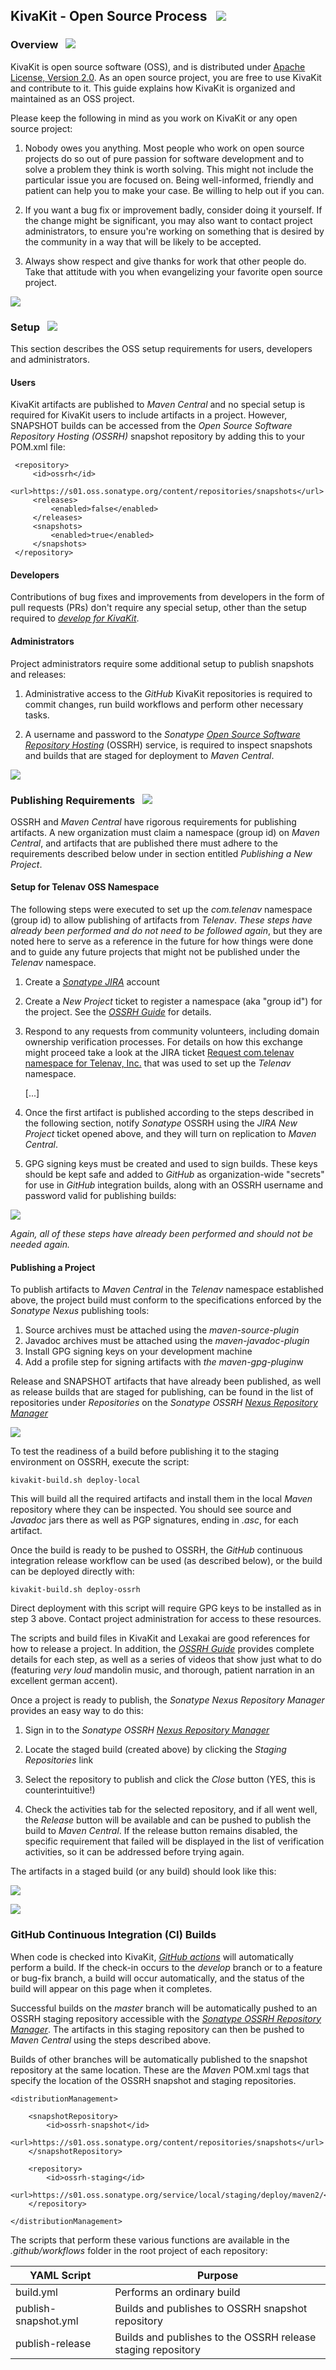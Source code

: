 ## KivaKit - Open Source Process &nbsp; <img src="https://telenav.github.io/telenav-assets/images/iconsworld-32.png" srcset="https://telenav.github.io/telenav-assets/images/iconsworld-32-2x.png 2x"/>

### Overview &nbsp; <img src="https://telenav.github.io/telenav-assets/images/iconsmap-32.png" srcset="https://telenav.github.io/telenav-assets/images/iconsmap-32-2x.png 2x"/>

KivaKit is open source software (OSS), and is distributed under [Apache License, Version 2.0](../../LICENSE)</sub>. As an open source project, you are free to use KivaKit and contribute to it. This guide explains how KivaKit is organized and maintained as an OSS project.

Please keep the following in mind as you work on KivaKit or any open source project:

1. Nobody owes you anything. Most people who work on open source projects do so out of pure passion for software development and to solve a problem they think is worth solving. This might not include the particular issue you are focused on. Being well-informed, friendly and patient can help you to make your case. Be willing to help out if you can.

2. If you want a bug fix or improvement badly, consider doing it yourself. If the change might be significant, you may also want to contact project administrators, to ensure you're working on something that is desired by the community in a way that will be likely to be accepted.

3. Always show respect and give thanks for work that other people do. Take that attitude with you when evangelizing your favorite open source project.

<img src="https://telenav.github.io/telenav-assets/images/iconshorizontal-line-128.png" srcset="https://telenav.github.io/telenav-assets/png/separators/horizontal-line-128-2x.png 2x"/>

### Setup &nbsp; <img src="https://telenav.github.io/telenav-assets/images/iconsbox-32.png" srcset="https://telenav.github.io/telenav-assets/images/iconsbox-32-2x.png 2x"/>

This section describes the OSS setup requirements for users, developers and administrators.

#### Users

KivaKit artifacts are published to *Maven Central* and no special setup is required for KivaKit users to include artifacts in a project. However, SNAPSHOT builds can be accessed from the *Open Source Software Repository Hosting (OSSRH)* snapshot repository by adding this to your POM.xml file:

     <repository>
         <id>ossrh</id>
         <url>https://s01.oss.sonatype.org/content/repositories/snapshots</url>
         <releases>
             <enabled>false</enabled>
         </releases>
         <snapshots>
             <enabled>true</enabled>
         </snapshots>
     </repository>

#### Developers

Contributions of bug fixes and improvements from developers in the form of pull requests (PRs) don't require any special setup, other than the setup required to [*develop for KivaKit*](developer-setup.md).

#### Administrators

Project administrators require some additional setup to publish snapshots and releases:

1. Administrative access to the *GitHub* KivaKit repositories is required to commit changes, run build workflows and perform other necessary tasks.

2. A username and password to the
   *Sonatype [Open Source Software Repository Hosting](https://s01.oss.sonatype.org/)* (OSSRH)
   service, is required to inspect snapshots and builds that are staged for deployment to *Maven Central*.

<img src="https://telenav.github.io/telenav-assets/images/iconshorizontal-line-128.png" srcset="https://telenav.github.io/telenav-assets/png/separators/horizontal-line-128-2x.png 2x"/>

### Publishing Requirements &nbsp; <img src="https://telenav.github.io/telenav-assets/images/iconsbooks-32.png" srcset="https://telenav.github.io/telenav-assets/images/iconsbooks-32-2x.png 2x"/>

OSSRH and *Maven Central* have rigorous requirements for publishing artifacts. A new organization must claim a namespace (group id) on *Maven Central*, and artifacts that are published there must adhere to the requirements described below under in section entitled *Publishing a New Project*.

#### Setup for Telenav OSS Namespace

The following steps were executed to set up the *com.telenav* namespace (group id) to allow publishing of artifacts from *Telenav*. *These steps have already been performed and do not need to be followed again*, but they are noted here to serve as a reference in the future for how things were done and to guide any future projects that might not be published under the *Telenav*
namespace.

1. Create a [*Sonatype JIRA*](https://issues.sonatype.org/) account

2. Create a *New Project* ticket to register a namespace (aka "group id") for the project. See the [*OSSRH Guide*](https://central.sonatype.org/publish/publish-guide/) for details.

3. Respond to any requests from community volunteers, including domain ownership verification processes. For details on how this exchange might proceed take a look at the JIRA ticket [Request com.telenav namespace for Telenav, Inc.](https://issues.sonatype.org/browse/OSSRH-68055)
   that was used to set up the *Telenav* namespace.

   [...]

4. Once the first artifact is published according to the steps described in the following section, notify *Sonatype* OSSRH using the *JIRA New Project* ticket opened above, and they will turn on replication to *Maven Central*.

5. GPG signing keys must be created and used to sign builds. These keys should be kept safe and added to *GitHub* as organization-wide "secrets" for use in *GitHub* integration builds, along with an OSSRH username and password valid for publishing builds:

![](graphics/secret-keys.png)

*Again, all of these steps have already been performed and should not be needed again.*

#### Publishing a Project

To publish artifacts to *Maven Central* in the *Telenav* namespace established above, the project build must conform to the specifications enforced by the *Sonatype Nexus* publishing tools:

1. Source archives must be attached using the *maven-source-plugin*
2. Javadoc archives must be attached using the *maven-javadoc-plugin*
3. Install GPG signing keys on your development machine
4. Add a profile step for signing artifacts with *the maven-gpg-plugin*w

Release and SNAPSHOT artifacts that have already been published, as well as release builds that are staged for publishing, can be found in the list of repositories under *Repositories* on the
*Sonatype OSSRH [Nexus Repository Manager](https://s01.oss.sonatype.org/)*

![](graphics/repositories.png)

To test the readiness of a build before publishing it to the staging environment on OSSRH, execute the script:

    kivakit-build.sh deploy-local

This will build all the required artifacts and install them in the local *Maven* repository where they can be inspected. You should see source and *Javadoc* jars there as well as PGP signatures, ending in *.asc*, for each artifact.

Once the build is ready to be pushed to OSSRH, the *GitHub* continuous integration release workflow can be used (as described below), or the build can be deployed directly with:

    kivakit-build.sh deploy-ossrh

Direct deployment with this script will require GPG keys to be installed as in step 3 above. Contact project administration for access to these resources.

The scripts and build files in KivaKit and Lexakai are good references for how to release a project. In addition, the
[*OSSRH Guide*](https://central.sonatype.org/publish/publish-guide/) provides complete details for each step, as well as a series of videos that show just what to do (featuring *very loud* mandolin music, and thorough, patient narration in an excellent german accent).

Once a project is ready to publish, the *Sonatype Nexus Repository Manager* provides an easy way to do this:

1. Sign in to the *Sonatype OSSRH [Nexus Repository Manager](https://s01.oss.sonatype.org/)*

2. Locate the staged build (created above) by clicking the *Staging Repositories* link

3. Select the repository to publish and click the *Close* button (YES, this is counterintuitive!)

4. Check the activities tab for the selected repository, and if all went well, the *Release* button will be available and can be pushed to publish the build to *Maven Central*. If the release button remains disabled, the specific requirement that failed will be displayed in the list of verification activities, so it can be addressed before trying again.

The artifacts in a staged build (or any build) should look like this:

![](graphics/staging-repository.png)


<img src="https://telenav.github.io/telenav-assets/images/iconshorizontal-line-128.png" srcset="https://telenav.github.io/telenav-assets/png/separators/horizontal-line-128-2x.png 2x"/>

### GitHub Continuous Integration (CI) Builds

When code is checked into KivaKit,
[*GitHub actions*](https://github.com/Telenav/kivakit/actions) will automatically perform a build. If the check-in occurs to the *develop* branch or to a feature or bug-fix branch, a build will occur automatically, and the status of the build will appear on this page when it completes.

Successful builds on the *master* branch will be automatically pushed to an OSSRH staging repository accessible with the *[Sonatype OSSRH Repository Manager](https://s01.oss.sonatype.org/)*. The artifacts in this staging repository can then be pushed to *Maven Central* using the steps described above.

Builds of other branches will be automatically published to the snapshot repository at the same location. These are the *Maven* POM.xml tags that specify the location of the OSSRH snapshot and staging repositories.

    <distributionManagement>

        <snapshotRepository>
            <id>ossrh-snapshot</id>
            <url>https://s01.oss.sonatype.org/content/repositories/snapshots</url>
        </snapshotRepository>

        <repository>
            <id>ossrh-staging</id>
            <url>https://s01.oss.sonatype.org/service/local/staging/deploy/maven2/</url>
        </repository>

    </distributionManagement>

The scripts that perform these various functions are available in the *.github/workflows* folder in the root project of each repository:

| YAML Script     |     Purpose                   |
|--------------|-----------------------------------|
| build.yml | Performs an ordinary build |
| publish-snapshot.yml | Builds and publishes to OSSRH snapshot repository |
| publish-release | Builds and publishes to the OSSRH release staging repository |
